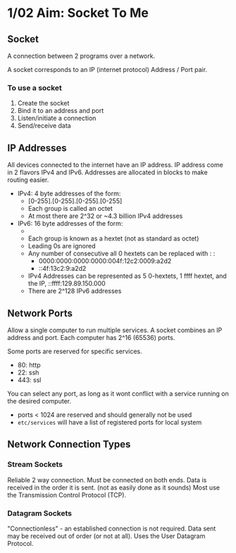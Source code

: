 # 1/02 Aim: Socket To Me

## Socket

A connection between 2 programs over a network.

A socket corresponds to an IP (internet protocol) Address / Port pair.

### To use a socket

1. Create the socket
2. Bind it to an address and port
3. Listen/initiate a connection
4. Send/receive data

## IP Addresses

All devices connected to the internet have an IP address.
IP address come in 2 flavors IPv4 and IPv6.
Addresses are allocated in blocks to make routing easier.
* IPv4: 4 byte addresses of the form:
    * [0-255].[0-255].[0-255].[0-255]
    * Each group is called an octet
    * At most there are 2^32 or ~4.3 billion IPv4 addresses
* IPv6: 16 byte addresses of the form:
    * [0-ffff]:[0-ffff]:[0-ffff]:[0-ffff]:[0-ffff]:[0-ffff]:[0-ffff]:[0-ffff]
    * Each group is known as a hextet (not as standard as octet)
    * Leading 0s are ignored
    * Any number of consecutive all 0 hextets can be replaced with : :
        * 0000:0000:0000:0000:004f:12c2:0009:a2d2
        * ::4f:13c2:9:a2d2
    * IPv4 Addresses can be represented as 5 0-hextets, 1 ffff hextet, and the IP, ::ffff:129.89.150.000
    * There are 2^128 IPv6 addresses

## Network Ports

Allow a single computer to run multiple services.
A socket combines an IP address and port.
Each computer has 2^16 (65536) ports.

Some ports are reserved for specific services.
* 80: http
* 22: ssh
* 443: ssl

You can select any port, as long as it wont conflict with a service
running on the desired computer.
* ports < 1024 are reserved and should generally not be used
* `etc/services` will have a list of registered ports for local system

## Network Connection Types

### Stream Sockets

Reliable 2 way connection.
Must be connected on both ends.
Data is received in the order it is sent. (not as easily done as it sounds)
Most use the Transmission Control Protocol (TCP).

### Datagram Sockets

"Connectionless" - an established connection is not required.
Data sent may be received out of order (or not at all).
Uses the User Datagram Protocol.
